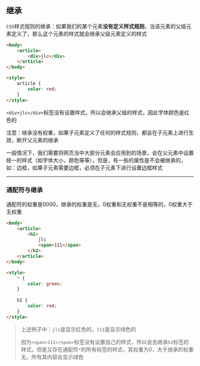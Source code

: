 ## 继承

`CSS`样式规则的继承：如果我们的某个元素**没有定义样式规则**，当该元素的父级元素定义了，那么这个元素的样式就会继承父级元素定义的样式

```html
<body>
    <article>
        <div>jlc</div>
    </article>
</body>

<style>
    article {
        color: red;
    }
</style>
```

`<div>jlc</div>`标签没有设置样式，所以会继承父级的样式，因此字体颜色是红色的

注意：继承没有权重，如果子元素定义了任何的样式规则，都会在子元素上进行生效，断开父元素的继承

一般情况下，我们需要将网页当中大部分元素会应用到的场景，会在父元素中设置统一的样式（如字体大小，颜色等等），但是，有一些的属性是不会被继承的，如：边框，如果子元素需要边框，必须在子元素下进行设置边框样式

***

### 通配符与继承

通配符的权重是0000，继承的权重是无，0权重和无权重不是相等的，0权重大于无权重

```html
<body>
    <article>
        <h2>
            jlc
            <span>111</span>
        </h2>
    </article>
</body>

<style>
    * {
        color: green;
    }
    
    h2 {
        color: red;
    }
</style>
```

> 上述例子中：`jlc`是显示红色的，`111`是显示绿色的
>
> 因为`<span>111</span>`标签没有设置自己的样式，所以会去继承`h2`标签的样式，但是又存在通配符`*`的所有标签的样式，其权重为0，大于继承的权重无，所有其内容会显示绿色

